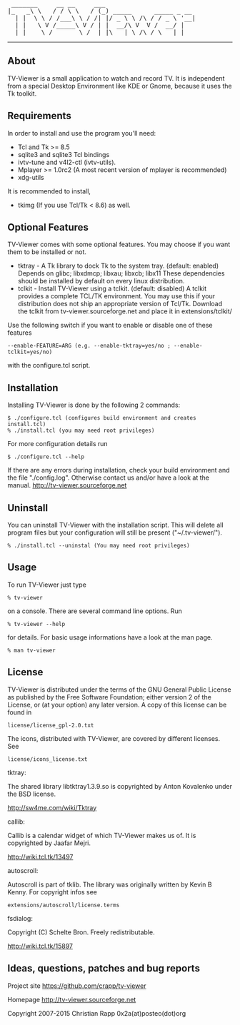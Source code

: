 <pre>
 _______     __ __     ___                        
|_   _\ \   / / \ \   / (_) _____      _____ _ __ 
  | |  \ \ / /___\ \ / /| |/ _ \ \ /\ / / _ \ '__|
  | |   \ V /_____\ V / | |  __/\ V  V /  __/ |   
  |_|    \_/       \_/  |_|\___| \_/\_/ \___|_|   
</pre>  
--------------------------------------------------


About
-----
TV-Viewer is a small application to watch and record TV.
It is independent from a special Desktop Environment like KDE or Gnome,
because it uses the Tk toolkit.


Requirements
------------
In order to install and use the program you'll need:
 * Tcl and Tk >= 8.5
 * sqlite3 and sqlite3 Tcl bindings
 * ivtv-tune and v4l2-ctl (ivtv-utils).
 * Mplayer >= 1.0rc2 (A most recent version of mplayer is recommended)
 * xdg-utils

It is recommended to install,
 * tkimg (If you use Tcl/Tk < 8.6)
as well.


Optional Features
-----------------

TV-Viewer comes with some optional features. You may choose if you want 
them to be installed or not.

* tktray -   A Tk library to dock Tk to the system tray. (default: enabled)
             Depends on glibc; libxdmcp; libxau; libxcb; libx11
             These dependencies should be installed by default on every linux
             distribution.
* tclkit -   Install TV-Viewer using a tclkit. (default: disabled)
             A tclkit provides a complete TCL/TK environment. You may use
             this if your distribution does not ship an appropriate version
             of Tcl/Tk. Download the tclkit from tv-viewer.sourceforge.net
             and place it in extensions/tclkit/

Use the following switch if you want to enable or disable one of these features

    --enable-FEATURE=ARG (e.g. --enable-tktray=yes/no ; --enable-tclkit=yes/no)

with the configure.tcl script.


Installation
------------
Installing TV-Viewer is done by the following 2 commands:

    $ ./configure.tcl (configures build environment and creates install.tcl)
    % ./install.tcl (you may need root privileges)
For more configuration details run 

    $ ./configure.tcl --help

If there are any errors during installation, check your build environment and 
the file "./config.log". Otherwise contact us and/or have a look at the manual.
http://tv-viewer.sourceforge.net


Uninstall
---------

You can uninstall TV-Viewer with the installation script. This will
delete all program files but your configuration will still be present
("~/.tv-viewer/").

    % ./install.tcl --uninstal (You may need root privileges)


Usage
-----
To run TV-Viewer just type

    % tv-viewer

on a console.
There are several command line options. Run

    % tv-viewer --help

for details.
For basic usage informations have a look at the man page.

    % man tv-viewer


License
-------
TV-Viewer is distributed under the terms of the GNU General Public License
as published by the Free Software Foundation; either version 2 of the
License, or (at your option) any later version. A copy of this license
can be found in 

    license/license_gpl-2.0.txt

The icons, distributed with TV-Viewer, are covered by different licenses. See 

    license/icons_license.txt

tktray:

The shared library libtktray1.3.9.so is copyrighted by Anton Kovalenko under the BSD
license.

http://sw4me.com/wiki/Tktray

callib:

Callib is a calendar widget of which TV-Viewer makes us of. It is copyrighted by Jaafar Mejri.

http://wiki.tcl.tk/13497

autoscroll:

Autoscroll is part of tklib. The library was originally written by Kevin B Kenny.
For copyright infos see 

    extensions/autoscroll/license.terms

fsdialog:

Copyright (C) Schelte Bron. Freely redistributable.

http://wiki.tcl.tk/15897

## Ideas, questions, patches and bug reports ##

Project site https://github.com/crapp/tv-viewer

Homepage http://tv-viewer.sourceforge.net


Copyright 2007-2015 Christian Rapp
0x2a(at)posteo(dot)org
